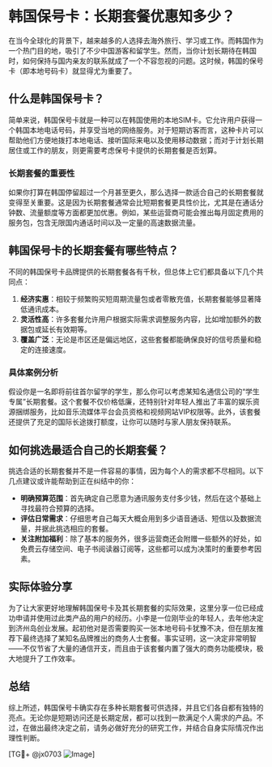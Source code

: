 # 韩国保号卡：长期套餐优惠知多少？

在当今全球化的背景下，越来越多的人选择去海外旅行、学习或工作。而韩国作为一个热门目的地，吸引了不少中国游客和留学生。然而，当你计划长期待在韩国时，如何保持与国内亲友的联系就成了一个不容忽视的问题。这时候，韩国的保号卡（即本地号码卡）就显得尤为重要了。

## 什么是韩国保号卡？

简单来说，韩国保号卡就是一种可以在韩国使用的本地SIM卡。它允许用户获得一个韩国本地电话号码，并享受当地的网络服务。对于短期访客而言，这种卡片可以帮助他们方便地拨打本地电话、接听国际来电以及使用移动数据；而对于计划长期居住或工作的朋友，则更需要考虑保号卡提供的长期套餐是否划算。

### 长期套餐的重要性

如果你打算在韩国停留超过一个月甚至更久，那么选择一款适合自己的长期套餐就变得至关重要。这是因为长期套餐通常会比短期套餐更具性价比，尤其是在通话分钟数、流量额度等方面都更加优惠。例如，某些运营商可能会推出每月固定费用的服务包，包含无限国内通话时间以及一定量的高速数据流量。

## 韩国保号卡的长期套餐有哪些特点？

不同的韩国保号卡品牌提供的长期套餐各有千秋，但总体上它们都具备以下几个共同点：

1. **经济实惠**：相较于频繁购买短周期流量包或者零散充值，长期套餐能够显著降低通讯成本。
2. **灵活性高**：许多套餐允许用户根据实际需求调整服务内容，比如增加额外的数据包或延长有效期等。
3. **覆盖广泛**：无论是市区还是偏远地区，这些套餐都能确保良好的信号质量和稳定的连接速度。

### 具体案例分析

假设你是一名即将前往首尔留学的学生，那么你可以考虑某知名通信公司的“学生专属”长期套餐。这个套餐不仅价格低廉，还特别针对年轻人推出了丰富的娱乐资源捆绑服务，比如音乐流媒体平台会员资格和视频网站VIP权限等。此外，该套餐还提供了充足的国际长途拨打额度，让你可以随时与家人朋友保持联系。

## 如何挑选最适合自己的长期套餐？

挑选合适的长期套餐并不是一件容易的事情，因为每个人的需求都不尽相同。以下几点建议或许能帮助到正在纠结中的你：

- **明确预算范围**：首先确定自己愿意为通讯服务支付多少钱，然后在这个基础上寻找最符合预算的选择。
- **评估日常需求**：仔细思考自己每天大概会用到多少语音通话、短信以及数据流量，并据此挑选相应的套餐。
- **关注附加福利**：除了基本的服务外，很多运营商还会附赠一些额外的好处，如免费云存储空间、电子书阅读器订阅等，这些都可以成为决策时的重要参考因素。

## 实际体验分享

为了让大家更好地理解韩国保号卡及其长期套餐的实际效果，这里分享一位已经成功申请并使用过此类产品的用户的经历。小李是一位刚毕业的年轻人，去年他决定到济州岛创业发展。起初他对是否需要购买一张本地号码卡犹豫不决，但在朋友推荐下最终选择了某知名品牌推出的商务人士套餐。事实证明，这一决定非常明智——不仅节省了大量的通信开支，而且由于该套餐内置了强大的商务功能模块，极大地提升了工作效率。

## 总结

综上所述，韩国保号卡确实存在多种长期套餐可供选择，并且它们各自都有独特的亮点。无论你是短期访问还是长期定居，都可以找到一款满足个人需求的产品。不过，在做出最终决定之前，请务必做好充分的研究工作，并结合自身实际情况作出理性判断。

[TG💪+ @jx0703 ![Image](https://github.com/user-attachments/assets/dbca1d08-cadb-493c-b0ec-ad6f7a83f270)]